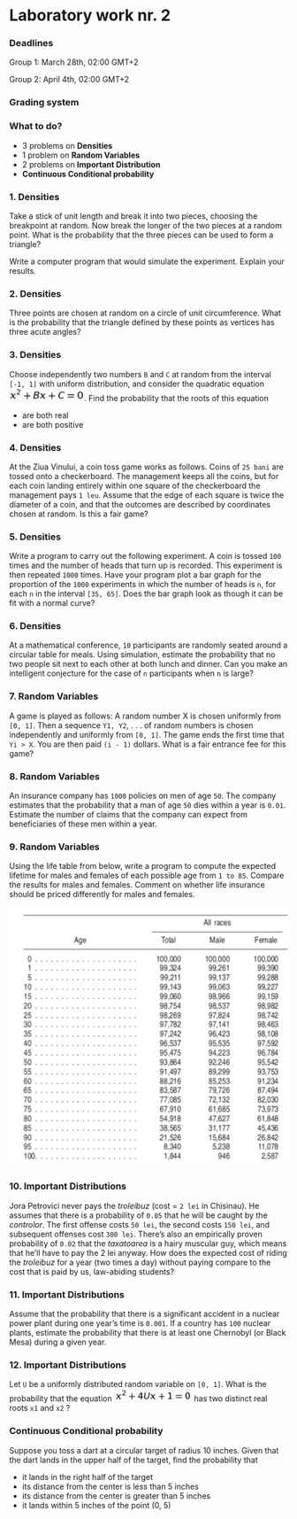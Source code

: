 # Laboratory work nr. 2

### Deadlines
Group 1: March 28th, 02:00 GMT+2

Group 2: April 4th, 02:00 GMT+2

### Grading system

### What to do?
- 3 problems on **Densities**
- 1 problem on **Random Variables**
- 2 problems on **Important Distribution**
- **Continuous Conditional probability**

### 1. Densities
Take a stick of unit length and break it into two pieces, choosing the breakpoint at random. Now break the longer of the two pieces at a random point. What is the probability that the three pieces can be used to form a triangle?

Write a computer program that would simulate the experiment. Explain your results.

### 2. Densities
Three points are chosen at random on a circle of unit circumference. What is the probability that the triangle defined by these points as vertices has three acute angles?

### 3. Densities
Choose independently two numbers `B` and `C` at random from the interval `[-1, 1]` with uniform distribution, and consider the quadratic equation <img src="https://github.com/sergiu-terman/labs/blob/master/aux/tpi2_form1.png" height="23"/>. Find the probability that the roots of this equation

- are both real
- are both positive

### 4. Densities
At the Ziua Vinului, a coin toss game works as follows. Coins of `25 bani` are tossed onto a checkerboard. The management keeps all the coins, but for each coin landing entirely within one square of the checkerboard the management pays `1 leu`. Assume that the edge of each square is twice the diameter of a coin, and that the outcomes are described by coordinates chosen at random. Is this a fair game?

### 5. Densities

Write a program to carry out the following experiment. A coin is tossed `100` times and the number of heads that turn up is recorded. This experiment is then repeated `1000` times. Have your program plot a bar graph for the proportion of the `1000` experiments in which the number of heads is `n`, for each `n` in the interval `[35, 65]`. Does the bar graph look as though it can be fit with a normal curve?

### 6. Densities
At a mathematical conference, `10` participants are randomly seated around a circular table for meals. Using simulation, estimate the probability that no two people sit next to each other at both lunch and dinner. Can you make an intelligent conjecture for the case of `n` participants when `n` is large?

### 7. Random Variables
A game is played as follows: A random number X is chosen uniformly from `[0, 1]`. Then a sequence `Y1, Y2`, . . . of random numbers is chosen independently and uniformly from `[0, 1]`. The game ends the first time that `Yi > X`. You are then paid `(i - 1)` dollars. What is a fair entrance fee for this game?

### 8. Random Variables
An insurance company has `1000` policies on men of age `50`. The company estimates that the probability that a man of age `50` dies within a year is `0.01`. Estimate the number of claims that the company can expect from beneficiaries of these men within a year.

### 9. Random Variables
Using the life table from below, write a program to compute the expected lifetime for males and females of each possible age from `1 to 85`. Compare the results for males and females. Comment on whether life insurance should be priced differently for males and females.

![](https://github.com/sergiu-terman/labs/blob/master/aux/birth_rate.png)

### 10. Important Distributions
Jora Petrovici never pays the *troleibuz* (cost = `2 lei` in Chisinau). He assumes that there is a probability of `0.05` that he will be caught by the *controlor*. The first offense costs `50 lei`, the second costs `150 lei`, and subsequent offenses cost `300 lei`. There’s also an empirically proven probability of `0.02` that the *taxatoarea* is a hairy muscular guy, which means that he’ll have to pay the 2 lei anyway. How does the expected cost of riding the *troleibuz* for a year (two times a day) without paying compare to the cost that is paid by us, law-abiding students?

### 11. Important Distributions
Assume that the probability that there is a significant accident in a nuclear power plant during one year’s time is `0.001`. If a country has `100` nuclear plants, estimate the probability that there is at least one Chernobyl (or Black Mesa) during a given year.

### 12. Important Distributions
Let `U` be a uniformly distributed random variable on `[0, 1]`. What is the probability that the equation <img src="https://github.com/sergiu-terman/labs/blob/master/aux/tpi2_form2.png" height="23" /> has two distinct real roots `x1` and `x2` ?

### Continuous Conditional probability
Suppose you toss a dart at a circular target of radius 10 inches. Given that the dart lands in the upper half of the target, find the probability that

- it lands in the right half of the target
- its distance from the center is less than 5 inches
- its distance from the center is greater than 5 inches
- it lands within 5 inches of the point (0, 5)
